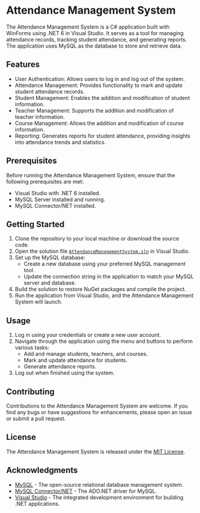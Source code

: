 # Attendance Management System

The Attendance Management System is a C# application built with WinForms using .NET 6 in Visual Studio. It serves as a tool for managing attendance records, tracking student attendance, and generating reports. The application uses MySQL as the database to store and retrieve data.

## Features

- User Authentication: Allows users to log in and log out of the system.
- Attendance Management: Provides functionality to mark and update student attendance records.
- Student Management: Enables the addition and modification of student information.
- Teacher Management: Supports the addition and modification of teacher information.
- Course Management: Allows the addition and modification of course information.
- Reporting: Generates reports for student attendance, providing insights into attendance trends and statistics.

## Prerequisites

Before running the Attendance Management System, ensure that the following prerequisites are met:

- Visual Studio with .NET 6 installed.
- MySQL Server installed and running.
- MySQL Connector/NET installed.

## Getting Started

1. Clone the repository to your local machine or download the source code.
2. Open the solution file [`AttendanceManagementSystem.sln`]('https://github.com/nihaalnz/Attendance-Management-System/blob/master/Attendance%20Management%20System/Attendance%20Management%20System.sln') in Visual Studio.
3. Set up the MySQL database:
   - Create a new database using your preferred MySQL management tool.
   - Update the connection string in the application to match your MySQL server and database.
4. Build the solution to restore NuGet packages and compile the project.
5. Run the application from Visual Studio, and the Attendance Management System will launch.

## Usage

1. Log in using your credentials or create a new user account.
2. Navigate through the application using the menu and buttons to perform various tasks:
   - Add and manage students, teachers, and courses.
   - Mark and update attendance for students.
   - Generate attendance reports.
3. Log out when finished using the system.

## Contributing

Contributions to the Attendance Management System are welcome. If you find any bugs or have suggestions for enhancements, please open an issue or submit a pull request.

## License

The Attendance Management System is released under the [MIT License](LICENSE).

## Acknowledgments

- [MySQL](https://www.mysql.com/) - The open-source relational database management system.
- [MySQL Connector/NET](https://dev.mysql.com/downloads/connector/net/) - The ADO.NET driver for MySQL.
- [Visual Studio](https://visualstudio.microsoft.com/) - The integrated development environment for building .NET applications.